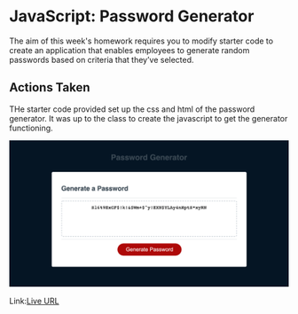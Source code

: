 # JavaScript: Password Generator

The aim of this week's homework requires you to modify starter code to create an application that enables employees to generate random passwords based on criteria that they’ve selected.

## Actions Taken
  THe starter code provided set up the css and html of the password generator. It was up to the class to create the javascript to get the generator functioning.

   ![Project Mock-up image.](./assets/projectmockup.jpg)

   Link:[Live URL](https://jeromemcc.github.io/PasswordGenie/)